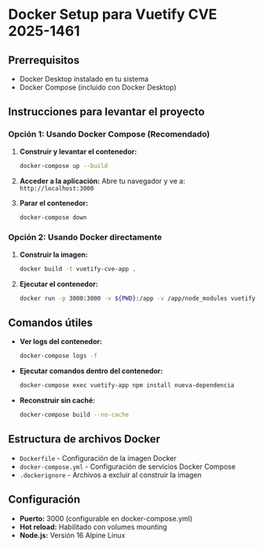 # Docker Setup para Vuetify CVE 2025-1461

## Prerrequisitos

- Docker Desktop instalado en tu sistema
- Docker Compose (incluido con Docker Desktop)

## Instrucciones para levantar el proyecto

### Opción 1: Usando Docker Compose (Recomendado)

1. **Construir y levantar el contenedor:**
   ```bash
   docker-compose up --build
   ```

2. **Acceder a la aplicación:**
   Abre tu navegador y ve a: `http://localhost:3000`

3. **Parar el contenedor:**
   ```bash
   docker-compose down
   ```

### Opción 2: Usando Docker directamente

1. **Construir la imagen:**
   ```bash
   docker build -t vuetify-cve-app .
   ```

2. **Ejecutar el contenedor:**
   ```bash
   docker run -p 3000:3000 -v ${PWD}:/app -v /app/node_modules vuetify-cve-app
   ```

## Comandos útiles

- **Ver logs del contenedor:**
  ```bash
  docker-compose logs -f
  ```

- **Ejecutar comandos dentro del contenedor:**
  ```bash
  docker-compose exec vuetify-app npm install nueva-dependencia
  ```

- **Reconstruir sin caché:**
  ```bash
  docker-compose build --no-cache
  ```

## Estructura de archivos Docker

- `Dockerfile` - Configuración de la imagen Docker
- `docker-compose.yml` - Configuración de servicios Docker Compose
- `.dockerignore` - Archivos a excluir al construir la imagen

## Configuración

- **Puerto:** 3000 (configurable en docker-compose.yml)
- **Hot reload:** Habilitado con volumes mounting
- **Node.js:** Versión 16 Alpine Linux
